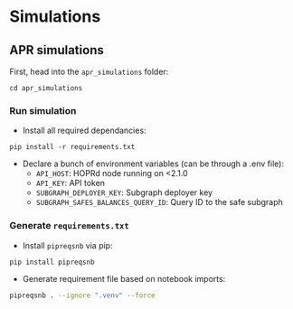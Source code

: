 # Simulations

## APR simulations
First, head into the `apr_simulations` folder:
```
cd apr_simulations
```

### Run simulation
- Install all required dependancies:
```
pip install -r requirements.txt
```

- Declare a bunch of environment variables (can be through a .env file):
  - `API_HOST`: HOPRd node running on <2.1.0
  - `API_KEY`: API token 
  - `SUBGRAPH_DEPLOYER_KEY`: Subgraph deployer key
  - `SUBGRAPH_SAFES_BALANCES_QUERY_ID`: Query ID to the safe subgraph 

### Generate `requirements.txt`
- Install `pipreqsnb` via pip:
```
pip install pipreqsnb
```

- Generate requirement file based on notebook imports:
```bash
pipreqsnb . --ignore ".venv" --force
```
